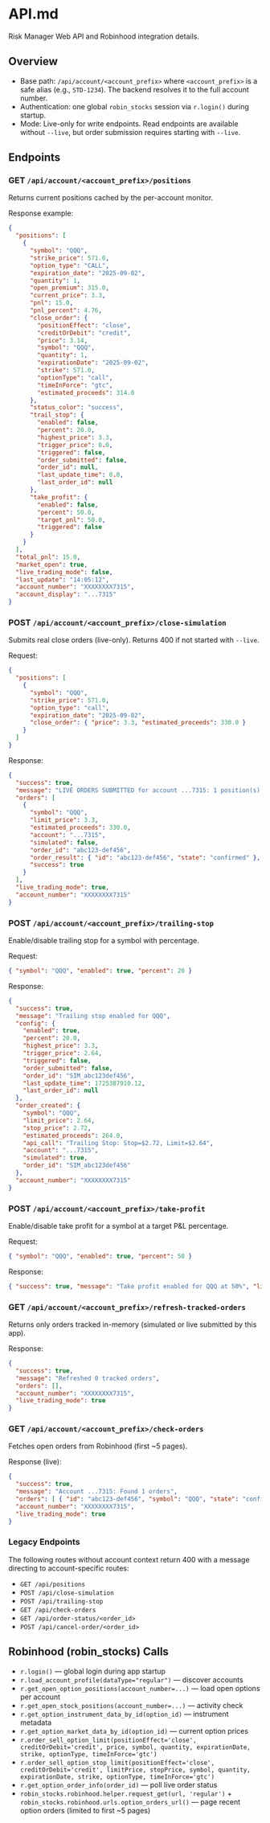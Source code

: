 # API.md

Risk Manager Web API and Robinhood integration details.

## Overview
- Base path: `/api/account/<account_prefix>` where `<account_prefix>` is a safe alias (e.g., `STD-1234`). The backend resolves it to the full account number.
- Authentication: one global `robin_stocks` session via `r.login()` during startup.
- Mode: Live-only for write endpoints. Read endpoints are available without `--live`, but order submission requires starting with `--live`.

## Endpoints

### GET `/api/account/<account_prefix>/positions`
Returns current positions cached by the per-account monitor.

Response example:
```json
{
  "positions": [
    {
      "symbol": "QQQ",
      "strike_price": 571.0,
      "option_type": "CALL",
      "expiration_date": "2025-09-02",
      "quantity": 1,
      "open_premium": 315.0,
      "current_price": 3.3,
      "pnl": 15.0,
      "pnl_percent": 4.76,
      "close_order": {
        "positionEffect": "close",
        "creditOrDebit": "credit",
        "price": 3.14,
        "symbol": "QQQ",
        "quantity": 1,
        "expirationDate": "2025-09-02",
        "strike": 571.0,
        "optionType": "call",
        "timeInForce": "gtc",
        "estimated_proceeds": 314.0
      },
      "status_color": "success",
      "trail_stop": {
        "enabled": false,
        "percent": 20.0,
        "highest_price": 3.3,
        "trigger_price": 0.0,
        "triggered": false,
        "order_submitted": false,
        "order_id": null,
        "last_update_time": 0.0,
        "last_order_id": null
      },
      "take_profit": {
        "enabled": false,
        "percent": 50.0,
        "target_pnl": 50.0,
        "triggered": false
      }
    }
  ],
  "total_pnl": 15.0,
  "market_open": true,
  "live_trading_mode": false,
  "last_update": "14:05:12",
  "account_number": "XXXXXXXX7315",
  "account_display": "...7315"
}
```

### POST `/api/account/<account_prefix>/close-simulation`
Submits real close orders (live-only). Returns 400 if not started with `--live`.

Request:
```json
{
  "positions": [
    {
      "symbol": "QQQ",
      "strike_price": 571.0,
      "option_type": "call",
      "expiration_date": "2025-09-02",
      "close_order": { "price": 3.3, "estimated_proceeds": 330.0 }
    }
  ]
}
```

Response:
```json
{
  "success": true,
  "message": "LIVE ORDERS SUBMITTED for account ...7315: 1 position(s) processed",
  "orders": [
    {
      "symbol": "QQQ",
      "limit_price": 3.3,
      "estimated_proceeds": 330.0,
      "account": "...7315",
      "simulated": false,
      "order_id": "abc123-def456",
      "order_result": { "id": "abc123-def456", "state": "confirmed" },
      "success": true
    }
  ],
  "live_trading_mode": true,
  "account_number": "XXXXXXXX7315"
}
```

### POST `/api/account/<account_prefix>/trailing-stop`
Enable/disable trailing stop for a symbol with percentage.

Request:
```json
{ "symbol": "QQQ", "enabled": true, "percent": 20 }
```

Response:
```json
{
  "success": true,
  "message": "Trailing stop enabled for QQQ",
  "config": {
    "enabled": true,
    "percent": 20.0,
    "highest_price": 3.3,
    "trigger_price": 2.64,
    "triggered": false,
    "order_submitted": false,
    "order_id": "SIM_abc123def456",
    "last_update_time": 1725387910.12,
    "last_order_id": null
  },
  "order_created": {
    "symbol": "QQQ",
    "limit_price": 2.64,
    "stop_price": 2.72,
    "estimated_proceeds": 264.0,
    "api_call": "Trailing Stop: Stop=$2.72, Limit=$2.64",
    "account": "...7315",
    "simulated": true,
    "order_id": "SIM_abc123def456"
  },
  "account_number": "XXXXXXXX7315"
}
```

### POST `/api/account/<account_prefix>/take-profit`
Enable/disable take profit for a symbol at a target P&L percentage.

Request:
```json
{ "symbol": "QQQ", "enabled": true, "percent": 50 }
```

Response:
```json
{ "success": true, "message": "Take profit enabled for QQQ at 50%", "live_trading_mode": false, "account_number": "XXXXXXXX7315" }
```

### GET `/api/account/<account_prefix>/refresh-tracked-orders`
Returns only orders tracked in-memory (simulated or live submitted by this app).

Response:
```json
{
  "success": true,
  "message": "Refreshed 0 tracked orders",
  "orders": [],
  "account_number": "XXXXXXXX7315",
  "live_trading_mode": true
}
```

### GET `/api/account/<account_prefix>/check-orders`
Fetches open orders from Robinhood (first ~5 pages).

Response (live):
```json
{
  "success": true,
  "message": "Account ...7315: Found 1 orders",
  "orders": [ { "id": "abc123-def456", "symbol": "QQQ", "state": "confirmed", "price": 3.3, "quantity": 1, "submit_time": "2025-09-02T14:00:00Z", "order_type": "limit", "simulated": false } ],
  "account_number": "XXXXXXXX7315",
  "live_trading_mode": true
}
```

### Legacy Endpoints
The following routes without account context return 400 with a message directing to account-specific routes:
- `GET /api/positions`
- `POST /api/close-simulation`
- `POST /api/trailing-stop`
- `GET /api/check-orders`
- `GET /api/order-status/<order_id>`
- `POST /api/cancel-order/<order_id>`

## Robinhood (robin_stocks) Calls
- `r.login()` — global login during app startup
- `r.load_account_profile(dataType="regular")` — discover accounts
- `r.get_open_option_positions(account_number=...)` — load open options per account
- `r.get_open_stock_positions(account_number=...)` — activity check
- `r.get_option_instrument_data_by_id(option_id)` — instrument metadata
- `r.get_option_market_data_by_id(option_id)` — current option prices
- `r.order_sell_option_limit(positionEffect='close', creditOrDebit='credit', price, symbol, quantity, expirationDate, strike, optionType, timeInForce='gtc')`
- `r.order_sell_option_stop_limit(positionEffect='close', creditOrDebit='credit', limitPrice, stopPrice, symbol, quantity, expirationDate, strike, optionType, timeInForce='gtc')`
- `r.get_option_order_info(order_id)` — poll live order status
- `robin_stocks.robinhood.helper.request_get(url, 'regular')` + `robin_stocks.robinhood.urls.option_orders_url()` — page recent option orders (limited to first ~5 pages)
